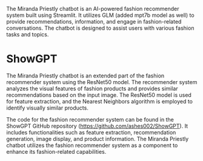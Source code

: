 

The Miranda Priestly chatbot is an AI-powered fashion recommender system built using Streamlit. It utilizes GLM (added mpt7b model as well) to provide recommendations, information, and engage in fashion-related conversations. The chatbot is designed to assist users with various fashion tasks and topics. 

# ShowGPT

The Miranda Priestly chatbot is an extended part of the fashion recommender system using the ResNet50 model. The recommender system analyzes the visual features of fashion products and provides similar recommendations based on the input image. The ResNet50 model is used for feature extraction, and the Nearest Neighbors algorithm is employed to identify visually similar products.

The code for the fashion recommender system can be found in the ShowGPT GitHub repository (https://github.com/ashes002/ShowGPT). It includes functionalities such as feature extraction, recommendation generation, image display, and product information. The Miranda Priestly chatbot utilizes the fashion recommender system as a component to enhance its fashion-related capabilities.
